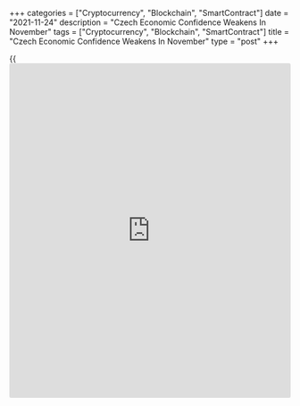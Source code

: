 +++
categories = ["Cryptocurrency", "Blockchain", "SmartContract"]
date = "2021-11-24"
description = "Czech Economic Confidence Weakens In November"
tags = ["Cryptocurrency", "Blockchain", "SmartContract"]
title = "Czech Economic Confidence Weakens In November"
type = "post"
+++

{{<iframe id="large-banner" src="https://www.bounty.group/#slide=12.0" width="100%" height="600" scrolling="no" style="border: 0px solid rgb(216, 221, 230); border-radius: 3px;">}}

The Czech economic confidence decreased marginally in November, survey
results from the Czech Statistical Office showed on Wednesday.

The economic sentiment index fell to 95.2 in November from 95.3 in
August.

The [business][1] confidence index increased to 96.2 in November from
94.7 in the previous month.

The industrial sentiment index improved to 93.2 in November from 88.6 in
the preceding month.

The measure of confidence in construction declined to 114.0 from 111.6
in the prior month, while that for trade rose to 104.7 from 105.9.

The consumer confidence weakened to 90.4 in November from 98.5 a month
ago.

For comments and feedback [contact](https://www.playgroundfx.com/contact/): editorial@rtt[news](https://www.letsplayfx.com/blog/forex-news-website/).com

[Economic News][2]

 **What parts of the world are seeing the best (and worst) economic
performances lately? Click[here][3] to check out our [Econ Scorecard][3]
and find out! See up-to-the-moment [ranking](https://www.playgroundfx.com/blog/crypto-exchange-ranking/)s for the best and worst
performers in [GDP][4], [unemployment rate][5], [inflation][6] and much
more.**

   1. www.rtt[news](https://www.letsplayfx.com/blog/forex-news-website/).com/Content/Business.aspx
   2. www.rtt[news](https://www.letsplayfx.com/blog/forex-news-website/).com/Content/EconomicNews.aspx
   3. www.rtt[news](https://www.letsplayfx.com/blog/forex-news-website/).com/economic-scorecard/world-rank/industrial-production/highest-performance.aspx
   4. www.rtt[news](https://www.letsplayfx.com/blog/forex-news-website/).com/economic-scorecard/world-rank/GDP/highest-performance.aspx
   5. www.rtt[news](https://www.letsplayfx.com/blog/forex-news-website/).com/economic-scorecard/world-rank/unemployment-rate/lowest-performance.aspx
   6. www.rtt[news](https://www.letsplayfx.com/blog/forex-news-website/).com/economic-scorecard/world-rank/CPI/highest-performance.aspx